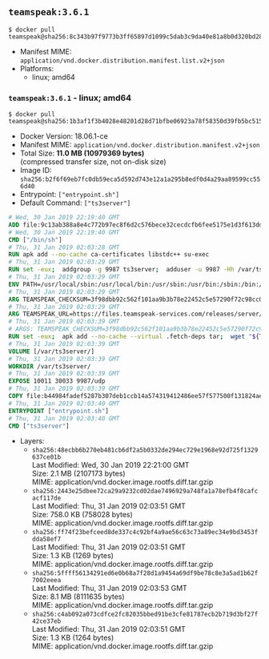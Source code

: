 ## `teamspeak:3.6.1`

```console
$ docker pull teamspeak@sha256:8c343b97f9773b3ff65897d1099c5dab3c9da40e81a8b0d320bd2814faeb3e2b
```

-	Manifest MIME: `application/vnd.docker.distribution.manifest.list.v2+json`
-	Platforms:
	-	linux; amd64

### `teamspeak:3.6.1` - linux; amd64

```console
$ docker pull teamspeak@sha256:1b3af1f3b4028e48201d28d71bfbe06923a78f58350d39fb5bc5152302677ed7
```

-	Docker Version: 18.06.1-ce
-	Manifest MIME: `application/vnd.docker.distribution.manifest.v2+json`
-	Total Size: **11.0 MB (10979369 bytes)**  
	(compressed transfer size, not on-disk size)
-	Image ID: `sha256:b2f6f69eb7fc0db59eca5d592d743e12a1a295b8edf0d4a29aa89599cc556d40`
-	Entrypoint: `["entrypoint.sh"]`
-	Default Command: `["ts3server"]`

```dockerfile
# Wed, 30 Jan 2019 22:19:40 GMT
ADD file:9c13ab388a8e4c772b97ec8f6d2c576bece32cecdcfb6fee5175e1d3f613dd12 in / 
# Wed, 30 Jan 2019 22:19:40 GMT
CMD ["/bin/sh"]
# Thu, 31 Jan 2019 02:03:28 GMT
RUN apk add --no-cache ca-certificates libstdc++ su-exec
# Thu, 31 Jan 2019 02:03:29 GMT
RUN set -eux;  addgroup -g 9987 ts3server;  adduser -u 9987 -Hh /var/ts3server -G ts3server -s /sbin/nologin -D ts3server;  mkdir -p /var/ts3server /var/run/ts3server;  chown ts3server:ts3server /var/ts3server /var/run/ts3server;  chmod 777 /var/ts3server /var/run/ts3server
# Thu, 31 Jan 2019 02:03:29 GMT
ENV PATH=/usr/local/sbin:/usr/local/bin:/usr/sbin:/usr/bin:/sbin:/bin:/opt/ts3server
# Thu, 31 Jan 2019 02:03:29 GMT
ARG TEAMSPEAK_CHECKSUM=3f98dbb92c562f101aa9b3b78e22452c5e57290f72c98cc074a332e2e3963a1e
# Thu, 31 Jan 2019 02:03:29 GMT
ARG TEAMSPEAK_URL=https://files.teamspeak-services.com/releases/server/3.6.1/teamspeak3-server_linux_alpine-3.6.1.tar.bz2
# Thu, 31 Jan 2019 02:03:39 GMT
# ARGS: TEAMSPEAK_CHECKSUM=3f98dbb92c562f101aa9b3b78e22452c5e57290f72c98cc074a332e2e3963a1e TEAMSPEAK_URL=https://files.teamspeak-services.com/releases/server/3.6.1/teamspeak3-server_linux_alpine-3.6.1.tar.bz2
RUN set -eux;  apk add --no-cache --virtual .fetch-deps tar;  wget "${TEAMSPEAK_URL}" -O server.tar.bz2;  echo "${TEAMSPEAK_CHECKSUM} *server.tar.bz2" | sha256sum -c -;  mkdir -p /opt/ts3server;  tar -xf server.tar.bz2 --strip-components=1 -C /opt/ts3server;  rm server.tar.bz2;  apk del .fetch-deps;  mv /opt/ts3server/*.so /opt/ts3server/redist/* /usr/local/lib;  ldconfig /usr/local/lib;  chown -R ts3server:ts3server /opt/ts3server
# Thu, 31 Jan 2019 02:03:39 GMT
VOLUME [/var/ts3server/]
# Thu, 31 Jan 2019 02:03:39 GMT
WORKDIR /var/ts3server/
# Thu, 31 Jan 2019 02:03:39 GMT
EXPOSE 10011 30033 9987/udp
# Thu, 31 Jan 2019 02:03:39 GMT
COPY file:b44984fadef5287b307deb1ccb14a574319412486ee57f577500f131824ae933 in /opt/ts3server 
# Thu, 31 Jan 2019 02:03:40 GMT
ENTRYPOINT ["entrypoint.sh"]
# Thu, 31 Jan 2019 02:03:40 GMT
CMD ["ts3server"]
```

-	Layers:
	-	`sha256:48ecbb6b270eb481cb6df2a5b0332de294ec729e1968e92d725f1329637ce01b`  
		Last Modified: Wed, 30 Jan 2019 22:21:00 GMT  
		Size: 2.1 MB (2107173 bytes)  
		MIME: application/vnd.docker.image.rootfs.diff.tar.gzip
	-	`sha256:2443e25dbee72ca29a9232cd02dae7496929a748fa1a78efb4f8cafcacf117de`  
		Last Modified: Thu, 31 Jan 2019 02:03:51 GMT  
		Size: 758.0 KB (758028 bytes)  
		MIME: application/vnd.docker.image.rootfs.diff.tar.gzip
	-	`sha256:ff74f23befceed8de337c4c92bf4a9ae56c63c73a89ec34e9bd3453fdda58ef7`  
		Last Modified: Thu, 31 Jan 2019 02:03:51 GMT  
		Size: 1.3 KB (1269 bytes)  
		MIME: application/vnd.docker.image.rootfs.diff.tar.gzip
	-	`sha256:5ffff56134291ed6e0b68a7f28d1a9454a69df9be78c8e3a5ad1b62f7002eeea`  
		Last Modified: Thu, 31 Jan 2019 02:03:53 GMT  
		Size: 8.1 MB (8111635 bytes)  
		MIME: application/vnd.docker.image.rootfs.diff.tar.gzip
	-	`sha256:c4ab092a073cdfce2fc82035bbed91be3cfe81787ecb2b719d3bf27f42ce37eb`  
		Last Modified: Thu, 31 Jan 2019 02:03:51 GMT  
		Size: 1.3 KB (1264 bytes)  
		MIME: application/vnd.docker.image.rootfs.diff.tar.gzip
